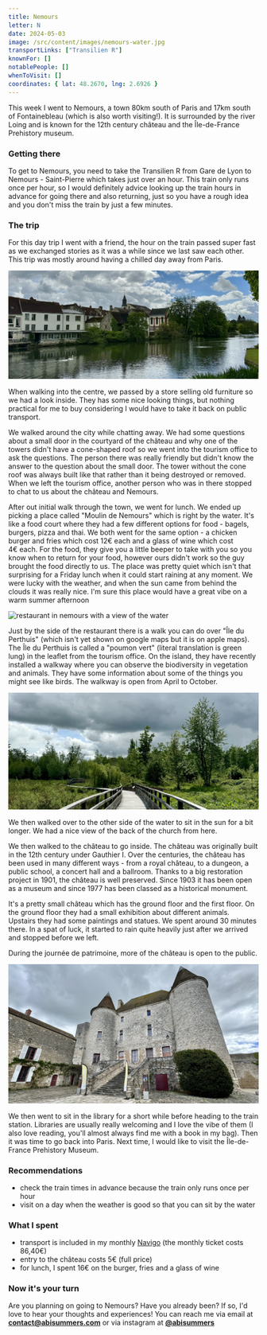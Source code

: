 ```yaml
---
title: Nemours
letter: N
date: 2024-05-03
image: /src/content/images/nemours-water.jpg
transportLinks: ["Transilien R"]
knownFor: []
notablePeople: []
whenToVisit: []
coordinates: { lat: 48.2670, lng: 2.6926 }
---
```


This week I went to Nemours, a town 80km south of Paris and 17km south of Fontainebleau (which is also worth visiting!). It is surrounded by the river Loing and is known for the 12th century château and the Île-de-France Prehistory museum.

### Getting there

To get to Nemours, you need to take the Transilien R from Gare de Lyon to Nemours - Saint-Pierre which takes just over an hour. This train only runs once per hour, so I would definitely advice looking up the train hours in advance for going there and also returning, just so you have a rough idea and you don't miss the train by just a few minutes.

### The trip

For this day trip I went with a friend, the hour on the train passed super fast as we exchanged stories as it was a while since we last saw each other. This trip was mostly around having a chilled day away from Paris.

![water in nemours](../images/nemours-water.jpg)

When walking into the centre, we passed by a store selling old furniture so we had a look inside. They has some nice looking things, but nothing practical for me to buy considering I would have to take it back on public transport.

We walked around the city while chatting away. We had some questions about a small door in the courtyard of the château and why one of the towers didn't have a cone-shaped roof so we went into the tourism office to ask the questions. The person there was really friendly but didn't know the answer to the question about the small door. The tower without the cone roof was always built like that rather than it being destroyed or removed. When we left the tourism office, another person who was in there stopped to chat to us about the château and Nemours.

After out initial walk through the town, we went for lunch. We ended up picking a place called "Moulin de Nemours" which is right by the water. It's like a food court where they had a few different options for food - bagels, burgers, pizza and thai. We both went for the same option - a chicken burger and fries which cost 12€ each and a glass of wine which cost 4€ each. For the food, they give you a little beeper to take with you so you know when to return for your food, however ours didn't work so the guy brought the food directly to us. The place was pretty quiet which isn't that surprising for a Friday lunch when it could start raining at any moment. We were lucky with the weather, and when the sun came from behind the clouds it was really nice. I'm sure this place would have a great vibe on a warm summer afternoon

![restaurant in nemours with a view of the water](../images/nemours-restaurant.jpg)

Just by the side of the restaurant there is a walk you can do over "Île du Perthuis" (which isn't yet shown on google maps but it is on apple maps). The Île du Perthuis is called a "poumon vert" (literal translation is green lung) in the leaflet from the tourism office. On the island, they have recently installed a walkway where you can observe the biodiversity in vegetation and animals. They have some information about some of the things you might see like birds. The walkway is open from April to October.

![path over water](../images/nemours-path.jpg)

We then walked over to the other side of the water to sit in the sun for a bit longer. We had a nice view of the back of the church from here.

We then walked to the château to go inside. The château was originally built in the 12th century under Gauthier I. Over the centuries, the château has been used in many different ways - from a royal château, to a dungeon, a public school, a concert hall and a ballroom. Thanks to a big restoration project in 1901, the château is well preserved. Since 1903 it has been open as a museum and since 1977 has been classed as a historical monument.

It's a pretty small château which has the ground floor and the first floor. On the ground floor they had a small exhibition about different animals. Upstairs they had some paintings and statues. We spent around 30 minutes there. In a spat of luck, it started to rain quite heavily just after we arrived and stopped before we left.

During the journée de patrimoine, more of the château is open to the public.

![nemours chateau](../images/nemours-chateau.jpg)

We then went to sit in the library for a short while before heading to the train station. Libraries are usually really welcoming and I love the vibe of them (I also love reading, you'll almost always find me with a book in my bag). Then it was time to go back into Paris. Next time, I would like to visit the Île-de-France Prehistory Museum.

### Recommendations

- check the train times in advance because the train only runs once per hour
- visit on a day when the weather is good so that you can sit by the water

### What I spent

- transport is included in my monthly [Navigo](https://abisummers.com/articles/navigo) (the monthly ticket costs 86,40€)
- entry to the château costs 5€ (full price)
- for lunch, I spent 16€ on the burger, fries and a glass of wine

### Now it's your turn

Are you planning on going to Nemours? Have you already been? If so, I'd love to hear your thoughts and experiences! You can reach me via email at **[contact@abisummers.com](mailto:contact@abisummers.com)** or via instagram at **[@abisummers](https://www.instagram.com/abisummers/)**
